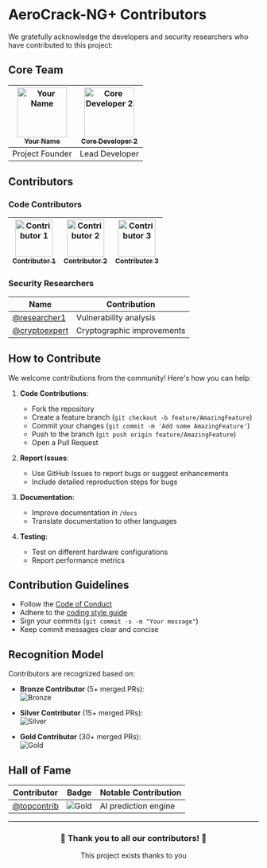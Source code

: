 # AeroCrack-NG+ Contributors

We gratefully acknowledge the developers and security researchers who have contributed to this project:

## Core Team

| [<img src="https://github.com/occupyashanti.png" width="100px;" alt="Your Name"/><br /><sub><b>Your Name</b></sub>](https://github.com/yourusername) | [<img src="https://github.com/avatar2.png" width="100px;" alt="Core Developer 2"/><br /><sub><b>Core Developer 2</b></sub>](https://github.com/developer2) |
| :---: | :---: |
| Project Founder | Lead Developer |

## Contributors

### Code Contributors
| [<img src="https://github.com/contributor1.png" width="75px;" alt="Contributor 1"/><br /><sub><b>Contributor 1</b></sub>](https://github.com/contributor1) | [<img src="https://github.com/contributor2.png" width="75px;" alt="Contributor 2"/><br /><sub><b>Contributor 2</b></sub>](https://github.com/contributor2) | [<img src="https://github.com/contributor3.png" width="75px;" alt="Contributor 3"/><br /><sub><b>Contributor 3</b></sub>](https://github.com/contributor3) |
| :---: | :---: | :---: |

### Security Researchers
| Name | Contribution |
|------|-------------|
| [@researcher1](https://github.com/researcher1) | Vulnerability analysis |
| [@cryptoexpert](https://github.com/cryptoexpert) | Cryptographic improvements |

## How to Contribute

We welcome contributions from the community! Here's how you can help:

1. **Code Contributions**:
   - Fork the repository
   - Create a feature branch (`git checkout -b feature/AmazingFeature`)
   - Commit your changes (`git commit -m 'Add some AmazingFeature'`)
   - Push to the branch (`git push origin feature/AmazingFeature`)
   - Open a Pull Request

2. **Report Issues**:
   - Use GitHub Issues to report bugs or suggest enhancements
   - Include detailed reproduction steps for bugs

3. **Documentation**:
   - Improve documentation in `/docs`
   - Translate documentation to other languages

4. **Testing**:
   - Test on different hardware configurations
   - Report performance metrics

## Contribution Guidelines

- Follow the [Code of Conduct](CODE_OF_CONDUCT.md)
- Adhere to the [coding style guide](docs/STYLE_GUIDE.md)
- Sign your commits (`git commit -s -m "Your message"`)
- Keep commit messages clear and concise

## Recognition Model

Contributors are recognized based on:

- **Bronze Contributor** (5+ merged PRs):  
  ![Bronze](https://img.shields.io/badge/-Bronze_Contributor-cc6633)
  
- **Silver Contributor** (15+ merged PRs):  
  ![Silver](https://img.shields.io/badge/-Silver_Contributor-c0c0c0)
  
- **Gold Contributor** (30+ merged PRs):  
  ![Gold](https://img.shields.io/badge/-Gold_Contributor-ffd700)

## Hall of Fame

| Contributor | Badge | Notable Contribution |
|-------------|-------|----------------------|
| [@topcontrib](https://github.com/topcontrib) | ![Gold](https://img.shields.io/badge/-Gold_Contributor-ffd700) | AI prediction engine |

---

<div align="center">
  <h3>💖 Thank you to all our contributors! 💖</h3>
  <p>This project exists thanks to you</p>
</div>